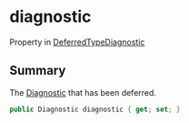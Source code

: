 # diagnostic

Property in [DeferredTypeDiagnostic](./)

## Summary

The [Diagnostic](../yarn.compiler.diagnostic/) that has been deferred.

```csharp
public Diagnostic diagnostic { get; set; }
```
